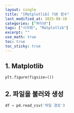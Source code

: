 ```yaml
---
layout: single
title: "[Matplotlib] 기본 함수"
last_modified_at: 2025-08-10
categories: ["파이썬"]
tags: ["시각화", "Matplotlib"]
excerpt: ""
use_math: true
toc: true
toc_sticky: true
---
```


## 1. Matplotlib

```python
plt.figure(figsize=())
```

## 2. 파일을 불러와 생성

```python
df = pd.read_csv('파일 경로')
```
